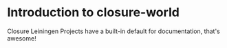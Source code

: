 # Introduction to closure-world

Closure Leiningen Projects have a built-in default for documentation, that's awesome!

